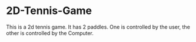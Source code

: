 # 2D-Tennis-Game
This is a 2d tennis game. It has 2 paddles. One is controlled by the user, the other is controlled by the Computer.
